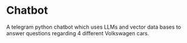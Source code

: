 # Chatbot

A telegram python chatbot which uses LLMs and vector data bases to answer questions regarding 4 different Volkswagen cars.
